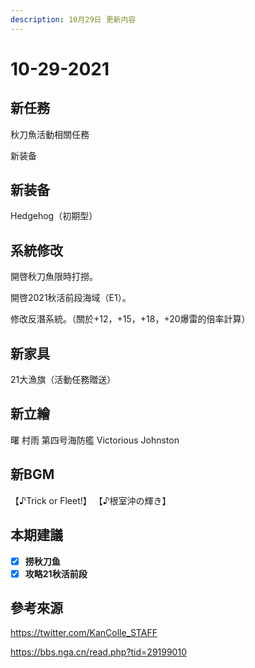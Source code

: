```yaml
---
description: 10月29日 更新内容
---
```


# 10-29-2021

## 新任務

秋刀魚活動相關任務

新装备

## 新装备

Hedgehog（初期型）

## 系統修改

開啓秋刀魚限時打撈。

開啓2021秋活前段海域（E1）。

修改反潛系統。（關於+12，+15，+18，+20爆雷的倍率計算）

## 新家具

21大漁旗（活動任務贈送）

## 新立繪

曙
村雨
第四号海防艦
Victorious
Johnston

## 新BGM

【♪Trick or Fleet!】
【♪根室沖の輝き】

## 本期建議

* [x] **捞秋刀鱼**
* [x] **攻略21秋活前段**

## 參考來源

https://twitter.com/KanColle_STAFF

https://bbs.nga.cn/read.php?tid=29199010